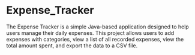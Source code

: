 # Expense_Tracker
The Expense Tracker is a simple Java-based application designed to help users manage their daily expenses. This project allows users to add expenses with categories, view a list of all recorded expenses, view the total amount spent, and export the data to a CSV file. 
